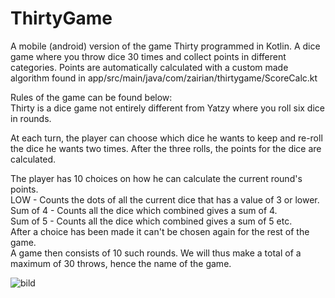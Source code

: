 # ThirtyGame
A mobile (android) version of the game Thirty programmed in Kotlin. A dice game where you throw dice 30 times and collect points in different categories. Points are automatically calculated with a custom made algorithm found in app/src/main/java/com/zairian/thirtygame/ScoreCalc.kt  

Rules of the game can be found below:  
Thirty is a dice game not entirely different from Yatzy where you roll six dice in rounds.  

At each turn, the player can choose which dice he wants to keep and re-roll the dice he wants two times. After the three rolls, the points for the dice are calculated.  

The player has 10 choices on how he can calculate the current round's points.  
LOW - Counts the dots of all the current dice that has a value of 3 or lower.  
Sum of 4 - Counts all the dice which combined gives a sum of 4.  
Sum of 5 - Counts all the dice which combined gives a sum of 5 etc.  
After a choice has been made it can't be chosen again for the rest of the game.  
A game then consists of 10 such rounds. We will thus make a total of a maximum of 30 throws, hence the name of the game.

![bild](https://user-images.githubusercontent.com/78047648/137811106-d5a78280-e75c-4130-8670-9a0ce2cc6230.png)
